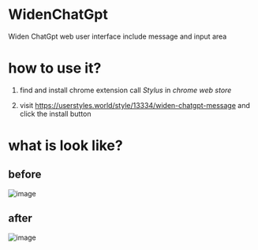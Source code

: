# WidenChatGpt
Widen ChatGpt web user interface
include message and input area
# how to use it?
1. find and install  chrome extension call  *Stylus* in *chrome web store*

2. visit https://userstyles.world/style/13334/widen-chatgpt-message and click the install button
# what is look like?

## before
![image](https://github.com/wjxiu/WidenChatGpt/assets/93362210/61180c44-53b9-411f-80e6-9f54f0872be9)
## after

![image](https://github.com/wjxiu/WidenChatGpt/assets/93362210/087adc98-be68-4188-bc06-75fb0667284a)
